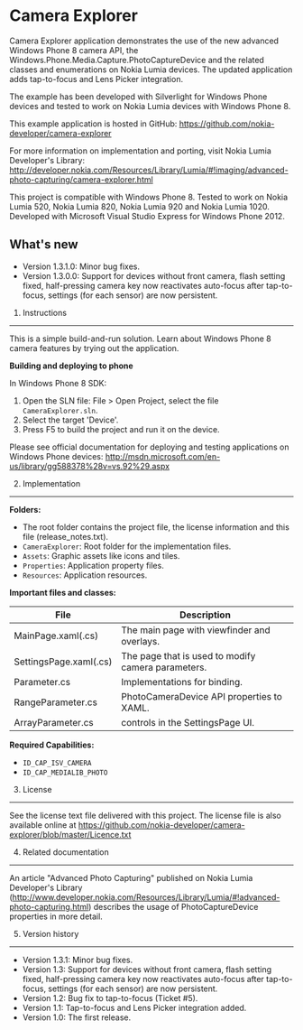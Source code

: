 Camera Explorer
===============

Camera Explorer application demonstrates the use of the new advanced
Windows Phone 8 camera API, the Windows.Phone.Media.Capture.PhotoCaptureDevice
and the related classes and enumerations on Nokia Lumia devices. The updated 
application adds tap-to-focus and Lens Picker integration.

The example has been developed with Silverlight for Windows Phone devices
and tested to work on Nokia Lumia devices with Windows Phone 8.

This example application is hosted in GitHub:
https://github.com/nokia-developer/camera-explorer

For more information on implementation and porting, visit Nokia Lumia
Developer's Library:
http://developer.nokia.com/Resources/Library/Lumia/#!imaging/advanced-photo-capturing/camera-explorer.html

This project is compatible with Windows Phone 8. Tested to work on Nokia Lumia
520, Nokia Lumia 820, Nokia Lumia 920 and Nokia Lumia 1020. Developed with
Microsoft Visual Studio Express for Windows Phone 2012.


What's new
----------

* Version 1.3.1.0: Minor bug fixes.
* Version 1.3.0.0: Support for devices without front camera, flash setting
  fixed, half-pressing camera key now reactivates auto-focus after tap-to-focus,
  settings (for each sensor) are now persistent.


1. Instructions
-------------------------------------------------------------------------------

This is a simple build-and-run solution. Learn about Windows Phone 8
camera features by trying out the application. 

**Building and deploying to phone**

In Windows Phone 8 SDK:

1. Open the SLN file: File > Open Project, select the file `CameraExplorer.sln`.
2. Select the target 'Device'.
3. Press F5 to build the project and run it on the device.

Please see official documentation for deploying and testing applications on
Windows Phone devices:
http://msdn.microsoft.com/en-us/library/gg588378%28v=vs.92%29.aspx


2. Implementation
-------------------------------------------------------------------------------

**Folders:**

* The root folder contains the project file, the license information and this
  file (release_notes.txt).
* `CameraExplorer`: Root folder for the implementation files.
 * `Assets`: Graphic assets like icons and tiles.
 * `Properties`: Application property files.
 * `Resources`: Application resources.


**Important files and classes:**

| File | Description |
| ---- | ----------- |
| MainPage.xaml(.cs) | The main page with viewfinder and overlays. |
| SettingsPage.xaml(.cs) | The page that is used to modify camera parameters. |
| Parameter.cs | Implementations for binding. |
| RangeParameter.cs | PhotoCameraDevice API properties to XAML. |
| ArrayParameter.cs | controls in the SettingsPage UI. |


**Required Capabilities:**


* `ID_CAP_ISV_CAMERA`
* `ID_CAP_MEDIALIB_PHOTO`


3. License
-------------------------------------------------------------------------------

See the license text file delivered with this project. The license file is also
available online at 
https://github.com/nokia-developer/camera-explorer/blob/master/Licence.txt


4. Related documentation
-------------------------------------------------------------------------------

An article "Advanced Photo Capturing" published on Nokia Lumia Developer's Library
(http://www.developer.nokia.com/Resources/Library/Lumia/#!advanced-photo-capturing.html) 
describes the usage of PhotoCaptureDevice properties in more detail.


5. Version history
-------------------------------------------------------------------------------

* Version 1.3.1: Minor bug fixes.
* Version 1.3: Support for devices without front camera, flash setting fixed,
  half-pressing camera key now reactivates auto-focus after tap-to-focus,
  settings (for each sensor) are now persistent.
* Version 1.2: Bug fix to tap-to-focus (Ticket #5).
* Version 1.1: Tap-to-focus and Lens Picker integration added.
* Version 1.0: The first release.
